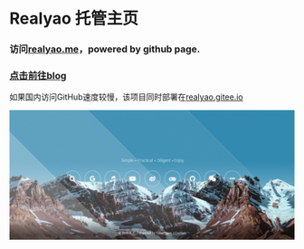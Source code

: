 # Realyao 托管主页

### 访问[realyao.me](https://realyao.me)，powered by github page.

### [点击前往blog](https://realyao.github.io)

如果国内访问GitHub速度较慢，该项目同时部署在[realyao.gitee.io](https://realyao.gitee.io)

![主页](https://raw.githubusercontent.com/realyao/imgHosting/master/img/yindex.png)


